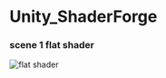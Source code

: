# Unity_ShaderForge
### scene 1 flat shader

![flat shader](http://onh0umlhz.bkt.clouddn.com/20180620%E6%8D%95%E8%8E%B7.JPG)
